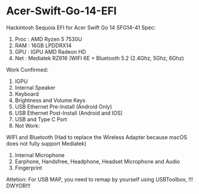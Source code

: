 # Acer-Swift-Go-14-EFI
Hackintosh Sequoia EFI for Acer Swift Go 14 SFG14-41 
Spec: 
1. Proc : AMD Ryzen 5 7530U
2. RAM  : 16GB LPDDRX14
3. GPU  : IGPU AMD Radeon HD
4. Net  : Mediatek RZ616 (WIFI 6E + Bluetooth 5.2 (2.4Ghz, 5Ghz, 6Ghz)

Work Confirmed:
1. IGPU
2. Internal Speaker
3. Keyboard
4. Brightness and Volume Keys
5. USB Ethernet Pre-Install (Android Only)
6. USB Ethernet Post-Install (Android and IOS)
7. USB and Type C Port
8. Not Work:

WIFI and Bluetooth (Had to replace the Wireless Adapter because macOS does not fully support Mediatek)
1. Internal Microphone
2. Earphone, Handsfree, Headphone, Headset Microphone and Audio
3. Fingerprint

Attetion:
For USB MAP, you need to remap by yourself using USBToolbox,
!!! DWYOR!!!
